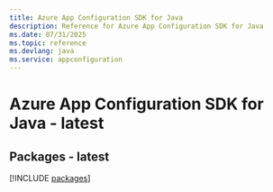```yaml
---
title: Azure App Configuration SDK for Java
description: Reference for Azure App Configuration SDK for Java
ms.date: 07/31/2025
ms.topic: reference
ms.devlang: java
ms.service: appconfiguration
---
```

# Azure App Configuration SDK for Java - latest
## Packages - latest
[!INCLUDE [packages](app-configuration-index.md)]